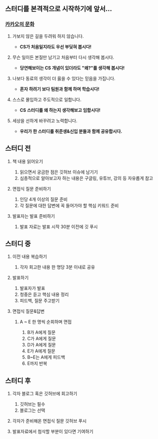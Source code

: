 ## 스터디를 본격적으로 시작하기에 앞서...
### [카카오의 문화](https://careers.kakao.com/kakaolife)
1. 가보지 않은 길을 두려워 하지 않습니다.
   - **CS가 처음일지라도 우선 부딪혀 봅시다!**

2. 무슨 일이든 본질만 남기고 처음부터 다시 생각해 봅시다.
   - **당연해보이는 CS 개념이 있더라도 "왜?"를 생각해 봅시다!**

3. 나보다 동료의 생각이 더 옳을 수 있다는 믿음을 가집니다.
   - **혼자 하려기 보다 팀원과 함께 하며 학습시다!**

4. 스스로 몰입하고 주도적으로 일합니다.
   - **CS 스터디를 왜 하는지 생각해보고 임합시다!**

5. 세상을 선하게 바꾸려고 노력합니다. 
   - **우리가 한 스터디를 취준생&신입 분들과 함께 공유합시다.**


## 스터디 전
1. 책 내용 읽어오기  

   1. 읽으면서 궁금한 점은 깃허브 이슈에 남기기
   2. 심층적으로 알아보고자 하는 내용은 구글링, 유튜브, 강의 등 자유롭게 참고

2. 면접식 질문 준비하기

   1. 인당 4개 이상의 질문 준비
   2. 각 질문에 대한 답변에 꼭 들어가야 할 핵심 키워드 준비

3. 발표자는 발표 준비하기

   1. 발표 자료는 발표 시작 30분 이전에 깃 푸시


## 스터디 중
1. 이전 내용 복습하기

   1. 각자 회고한 내용 한 명당 3분 이내로 공유

2. 발표하기

   1. 발표자가 발표
   2. 청중은 듣고 핵심 내용 정리
   3. 피드백, 질문 주고받기

3. 면접식 질문&답변

   1. A \~ E 한 명씩 순회하며 면접

      1. B가 A에게 질문
      2. C가 A에게 질문
      3. D가 A에게 질문
      4. E가 A에게 질문
      5. B\~E는 A에게 피드백
      6. E까지 반복


## 스터디 후
1. 각자 블로그 혹은 깃허브에 회고하기

   1. 깃허브는 필수
   2. 블로그는 선택

2. 각자가 준비해온 면접식 질문 깃허브 푸시
3. 발표자료에서 첨삭할 부분이 있다면 기여하기